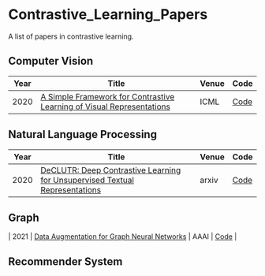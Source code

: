 # Contrastive_Learning_Papers
A list of papers in contrastive learning. 
## Computer Vision
| Year | Title                                                        | Venue | Code |
| -----|------------------------------------------------------------- | ----- | ---- |
|2020 | [A Simple Framework for Contrastive Learning of Visual Representations](https://arxiv.org/pdf/2002.05709.pdf) | ICML  | [Code](https://www.github.com/google-research/simclr) |

## Natural Language Processing
| Year | Title                                                        | Venue | Code |
| -----|------------------------------------------------------------- | ----- | ---- |
| 2020 | [DeCLUTR: Deep Contrastive Learning for Unsupervised Textual Representations](https://arxiv.org/abs/2006.03659) | arxiv  | [Code]() |
## Graph
| 2021 | [Data Augmentation for Graph Neural Networks](https://arxiv.org/pdf/2006.06830.pdf) | AAAI  | [Code](https://github.com/zhao-tong/GAug) |
## Recommender System 
